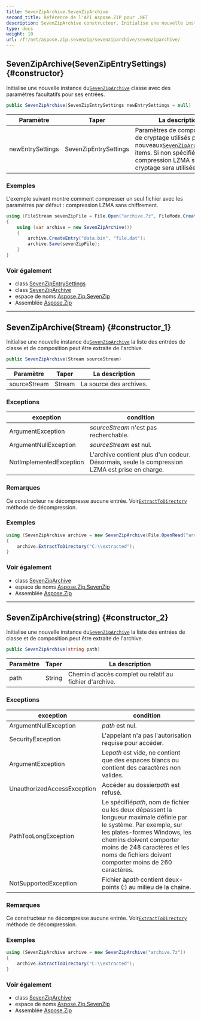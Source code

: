 ```yaml
---
title: SevenZipArchive.SevenZipArchive
second_title: Référence de l'API Aspose.ZIP pour .NET
description: SevenZipArchive constructeur. Initialise une nouvelle instance duSevenZipArchive classe avec des paramètres facultatifs pour ses entrées.
type: docs
weight: 10
url: /fr/net/aspose.zip.sevenzip/sevenziparchive/sevenziparchive/
---
```

## SevenZipArchive(SevenZipEntrySettings) {#constructor}

Initialise une nouvelle instance du[`SevenZipArchive`](../) classe avec des paramètres facultatifs pour ses entrées.

```csharp
public SevenZipArchive(SevenZipEntrySettings newEntrySettings = null)
```

| Paramètre | Taper | La description |
| --- | --- | --- |
| newEntrySettings | SevenZipEntrySettings | Paramètres de compression et de cryptage utilisés pour les nouveaux[`SevenZipArchiveEntry`](../../sevenziparchiveentry/) items. Si non spécifié, la compression LZMA sans cryptage sera utilisée. |

### Exemples

L'exemple suivant montre comment compresser un seul fichier avec les paramètres par défaut : compression LZMA sans chiffrement.

```csharp
using (FileStream sevenZipFile = File.Open("archive.7z", FileMode.Create))
{
    using (var archive = new SevenZipArchive())
    {
        archive.CreateEntry("data.bin", "file.dat");
        archive.Save(sevenZipFile);
    }
}
```

### Voir également

* class [SevenZipEntrySettings](../../../aspose.zip.saving/sevenzipentrysettings/)
* class [SevenZipArchive](../)
* espace de noms [Aspose.Zip.SevenZip](../../sevenziparchive/)
* Assemblée [Aspose.Zip](../../../)

---

## SevenZipArchive(Stream) {#constructor_1}

Initialise une nouvelle instance du[`SevenZipArchive`](../) la liste des entrées de classe et de composition peut être extraite de l'archive.

```csharp
public SevenZipArchive(Stream sourceStream)
```

| Paramètre | Taper | La description |
| --- | --- | --- |
| sourceStream | Stream | La source des archives. |

### Exceptions

| exception | condition |
| --- | --- |
| ArgumentException | *sourceStream* n'est pas recherchable. |
| ArgumentNullException | *sourceStream* est nul. |
| NotImplementedException | L'archive contient plus d'un codeur. Désormais, seule la compression LZMA est prise en charge. |

### Remarques

Ce constructeur ne décompresse aucune entrée. Voir[`ExtractToDirectory`](../extracttodirectory/) méthode de décompression.

### Exemples

```csharp
using (SevenZipArchive archive = new SevenZipArchive(File.OpenRead("archive.7z")))
{
    archive.ExtractToDirectory("C:\\extracted");
}
```

### Voir également

* class [SevenZipArchive](../)
* espace de noms [Aspose.Zip.SevenZip](../../sevenziparchive/)
* Assemblée [Aspose.Zip](../../../)

---

## SevenZipArchive(string) {#constructor_2}

Initialise une nouvelle instance du[`SevenZipArchive`](../) la liste des entrées de classe et de composition peut être extraite de l'archive.

```csharp
public SevenZipArchive(string path)
```

| Paramètre | Taper | La description |
| --- | --- | --- |
| path | String | Chemin d'accès complet ou relatif au fichier d'archive. |

### Exceptions

| exception | condition |
| --- | --- |
| ArgumentNullException | *path* est nul. |
| SecurityException | L'appelant n'a pas l'autorisation requise pour accéder. |
| ArgumentException | Le*path* est vide, ne contient que des espaces blancs ou contient des caractères non valides. |
| UnauthorizedAccessException | Accéder au dossier*path* est refusé. |
| PathTooLongException | Le spécifié*path*, nom de fichier ou les deux dépassent la longueur maximale définie par le système. Par exemple, sur les plates-formes Windows, les chemins doivent comporter moins de 248 caractères et les noms de fichiers doivent comporter moins de 260 caractères. |
| NotSupportedException | Fichier à*path* contient deux-points (:) au milieu de la chaîne. |

### Remarques

Ce constructeur ne décompresse aucune entrée. Voir[`ExtractToDirectory`](../extracttodirectory/) méthode de décompression.

### Exemples

```csharp
using (SevenZipArchive archive = new SevenZipArchive("archive.7z"))
{
    archive.ExtractToDirectory("C:\\extracted");
}
```

### Voir également

* class [SevenZipArchive](../)
* espace de noms [Aspose.Zip.SevenZip](../../sevenziparchive/)
* Assemblée [Aspose.Zip](../../../)


